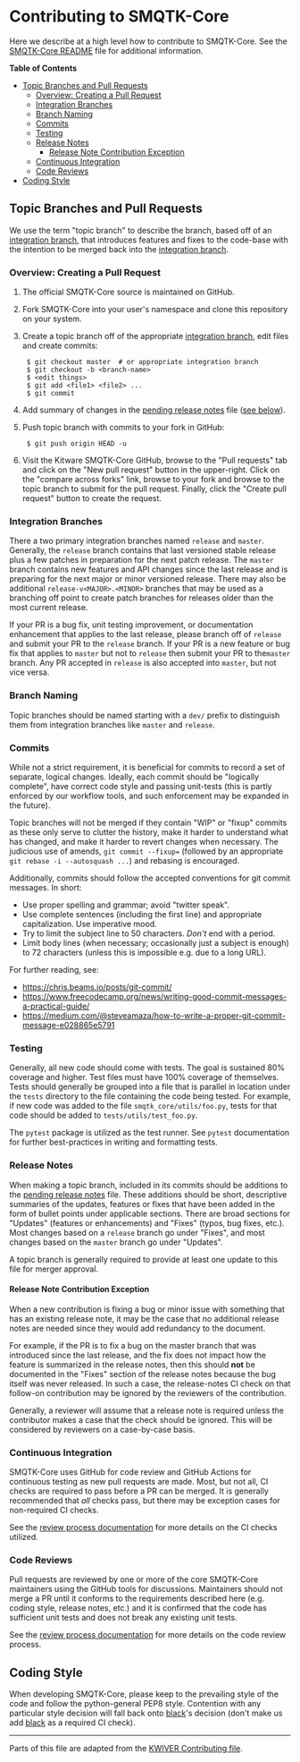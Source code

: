 # Contributing to SMQTK-Core

Here we describe at a high level how to contribute to SMQTK-Core.
See the [SMQTK-Core README] file for additional information.

**Table of Contents**
* [Topic Branches and Pull Requests](#topic-branches-and-pull-requests)
  * [Overview: Creating a Pull Request](#overview-creating-a-pull-request)
  * [Integration Branches](#integration-branches)
  * [Branch Naming](#branch-naming)
  * [Commits](#commits)
  * [Testing](#testing)
  * [Release Notes](#release-notes)
    * [Release Note Contribution Exception](#release-note-contribution-exception)
  * [Continuous Integration](#continuous-integration)
  * [Code Reviews](#code-reviews)
* [Coding Style](#coding-style)

## Topic Branches and Pull Requests
We use the term "topic branch" to describe the branch, based off of an
[integration branch], that introduces features and fixes to the code-base with
the intention to be merged back into the [integration branch].

### Overview: Creating a Pull Request

1. The official SMQTK-Core source is maintained on GitHub.

2. Fork SMQTK-Core into your user's namespace and clone this repository
    on your system.

3. Create a topic branch off of the appropriate
   [integration branch], edit files and create commits:

        $ git checkout master  # or appropriate integration branch
        $ git checkout -b <branch-name>
        $ <edit things>
        $ git add <file1> <file2> ...
        $ git commit

4. Add summary of changes in the [pending release notes] file
   ([see below](#release-notes)).

5. Push topic branch with commits to your fork in GitHub:

        $ git push origin HEAD -u

6. Visit the Kitware SMQTK-Core GitHub, browse to the "Pull requests" tab
   and click on the "New pull request" button in the upper-right.
   Click on the "compare across forks" link, browse to your fork and browse to
   the topic branch to submit for the pull request.
   Finally, click the "Create pull request" button to create the request.

### Integration Branches
There a two primary integration branches named ``release`` and ``master``.
Generally, the ``release`` branch contains that last versioned stable release
plus a few patches in preparation for the next patch release.
The ``master`` branch contains new features and API changes since the last
release and is preparing for the next major or minor versioned release.
There may also be additional ``release-v<MAJOR>.<MINOR>`` branches that may be
used as a branching off point to create patch branches for releases older than
the most current release.

If your PR is a bug fix, unit testing improvement, or documentation enhancement
that applies to the last release, please branch off of ``release`` and submit
your PR to the ``release`` branch.
If your PR is a new feature or bug fix that applies to ``master`` but not to
``release`` then submit your PR to the``master`` branch.
Any PR accepted in ``release`` is also accepted into ``master``, but not vice
versa.

### Branch Naming
Topic branches should be named starting with a ``dev/`` prefix to distinguish
them from integration branches like ``master`` and ``release``.

### Commits
While not a strict requirement, it is beneficial for commits to record a set of
separate, logical changes.
Ideally, each commit should be "logically complete", have correct code style
and passing unit-tests (this is partly enforced by our workflow tools, and such
enforcement may be expanded in the future).

Topic branches will not be merged if they contain "WIP" or "fixup" commits as
these only serve to clutter the history, make it harder to understand what
has changed, and make it harder to revert changes when necessary.
The judicious use of amends, `git commit --fixup=` (followed by an appropriate
`git rebase -i --autosquash ...`) and rebasing is encouraged.

Additionally, commits should follow the accepted conventions for git commit
messages.  In short:

- Use proper spelling and grammar; avoid "twitter speak".
- Use complete sentences (including the first line) and appropriate
  capitalization.  Use imperative mood.
- Try to limit the subject line to 50 characters.  *Don't* end with a period.
- Limit body lines (when necessary; occasionally just a subject is enough) to
  72 characters (unless this is impossible e.g. due to a long URL).

For further reading, see:

- https://chris.beams.io/posts/git-commit/
- https://www.freecodecamp.org/news/writing-good-commit-messages-a-practical-guide/
- https://medium.com/@steveamaza/how-to-write-a-proper-git-commit-message-e028865e5791

### Testing
Generally, all new code should come with tests.
The goal is sustained 80% coverage and higher.
Test files must have 100% coverage of themselves.
Tests should generally be grouped into a file that is parallel in location
under the `tests` directory to the file containing the code being tested.
For example, if new code was added to the file `smqtk_core/utils/foo.py`, tests
for that code should be added to `tests/utils/test_foo.py`.

The `pytest` package is utilized as the test runner.
See `pytest` documentation for further best-practices in writing and formatting
tests.

### Release Notes
When making a topic branch, included in its commits should be additions to the
[pending release notes] file.
These additions should be short, descriptive summaries of the updates,
features or fixes that have been added in the form of bullet points under
applicable sections.
There are broad sections for "Updates" (features or enhancements) and "Fixes"
(typos, bug fixes, etc.).
Most changes based on a ``release`` branch go under "Fixes", and most changes
based on the ``master`` branch go under "Updates".

A topic branch is generally required to provide at least one update to this
file for merger approval.

#### Release Note Contribution Exception
When a new contribution is fixing a bug or minor issue with something that has
an existing release note, it may be the case that no additional release notes
are needed since they would add redundancy to the document.

For example, if the PR is to fix a bug on the master branch that was introduced
since the last release, and the fix does not impact how the feature is
summarized in the release notes, then this should **not** be documented in the
"Fixes" section of the release notes because the bug itself was never released.
In such a case, the release-notes CI check on that follow-on contribution may
be ignored by the reviewers of the contribution.

Generally, a reviewer will assume that a release note is required unless the
contributor makes a case that the check should be ignored.
This will be considered by reviewers on a case-by-case basis.

### Continuous Integration
SMQTK-Core uses GitHub for code review and GitHub Actions for continuous
testing as new pull requests are made.
Most, but not all, CI checks are required to pass before a PR can be merged.
It is generally recommended that *all* checks pass, but there may be exception
cases for non-required CI checks.

See the [review process documentation] for more details on the CI checks
utilized.

### Code Reviews
Pull requests are reviewed by one or more of the core SMQTK-Core maintainers
using the GitHub tools for discussions.
Maintainers should not merge a PR until it conforms to the requirements
described here (e.g. coding style, release notes, etc.) and it is confirmed
that the code has sufficient unit tests and does not break any existing unit
tests.

See the [review process documentation] for more details on the code review
process.

## Coding Style
When developing SMQTK-Core, please keep to the prevailing style of the code
and follow the python-general PEP8 style.
Contention with any particular style decision will fall back onto [black]'s
decision (don't make us add [black] as a required CI check).


[black]: https://github.com/psf/black
[integration branch]: #integration-branches
[pending release notes]: docs/release_notes/pending_release.rst
[review process documentation]: docs/review_process.rst
[SMQTK-Core README]: README.md

---

Parts of this file are adapted from the [KWIVER Contributing file](
https://github.com/Kitware/kwiver/blob/master/CONTRIBUTING.rst).
